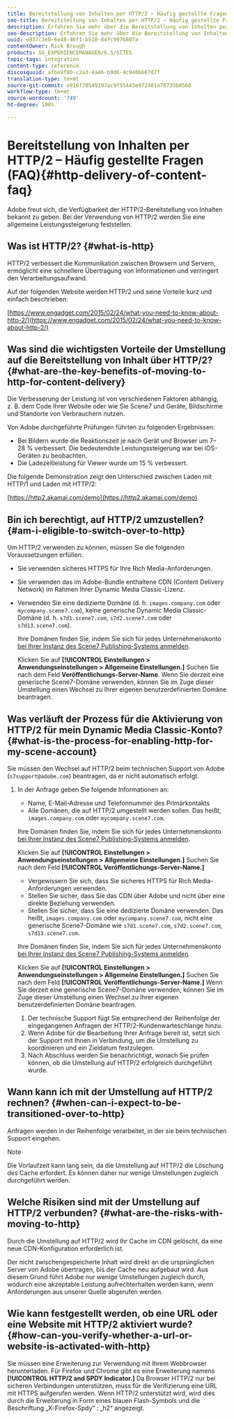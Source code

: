 ```yaml
---
title: Bereitstellung von Inhalten per HTTP/2 – Häufig gestellte Fragen (FAQ)
seo-title: Bereitstellung von Inhalten per HTTP/2 – Häufig gestellte Fragen (FAQ)
description: Erfahren Sie mehr über die Bereitstellung von Inhalten per HTTP/2.
seo-description: Erfahren Sie mehr über die Bereitstellung von Inhalten per HTTP/2.
uuid: e837c3e0-6e48-46f1-b510-847c9976807a
contentOwner: Rick Brough
products: SG_EXPERIENCEMANAGER/6.5/SITES
topic-tags: integration
content-type: reference
discoiquuid: afbe9f80-c2a3-4a46-b9d6-4c9406667d7f
translation-type: tm+mt
source-git-commit: e916f70549197ac9f95443e972401a78735b0560
workflow-type: tm+mt
source-wordcount: '749'
ht-degree: 100%

---
```



# Bereitstellung von Inhalten per HTTP/2 – Häufig gestellte Fragen (FAQ){#http-delivery-of-content-faq}

Adobe freut sich, die Verfügbarkeit der HTTP/2-Bereitstellung von Inhalten bekannt zu geben. Bei der Verwendung von HTTP/2 werden Sie eine allgemeine Leistungssteigerung feststellen.

## Was ist HTTP/2? {#what-is-http}

HTTP/2 verbessert die Kommunikation zwischen Browsern und Servern, ermöglicht eine schnellere Übertragung von Informationen und verringert den Verarbeitungsaufwand.

Auf der folgenden Website werden HTTP/2 und seine Vorteile kurz und einfach beschrieben:

[https://www.engadget.com/2015/02/24/what-you-need-to-know-about-http-2/](https://www.engadget.com/2015/02/24/what-you-need-to-know-about-http-2/)

## Was sind die wichtigsten Vorteile der Umstellung auf die Bereitstellung von Inhalt über HTTP/2? {#what-are-the-key-benefits-of-moving-to-http-for-content-delivery}

Die Verbesserung der Leistung ist von verschiedenen Faktoren abhängig, z. B. dem Code Ihrer Website oder wie Sie Scene7 und Geräte, Bildschirme und Standorte von Verbrauchern nutzen.

Von Adobe durchgeführte Prüfungen führten zu folgenden Ergebnissen:

* Bei Bildern wurde die Reaktionszeit je nach Gerät und Browser um 7–28 % verbessert. Die bedeutendste Leistungssteigerung war bei iOS-Geräten zu beobachten.
* Die Ladezeitleistung für Viewer wurde um 15 % verbessert.

Die folgende Demonstration zeigt den Unterschied zwischen Laden mit HTTP/1 und Laden mit HTTP/2:

[https://http2.akamai.com/demo](https://http2.akamai.com/demo)

## Bin ich berechtigt, auf HTTP/2 umzustellen?     {#am-i-eligible-to-switch-over-to-http}

Um HTTP/2 verwenden zu können, müssen Sie die folgenden Voraussetzungen erfüllen:

* Sie verwenden sicheres HTTPS für Ihre Rich Media-Anforderungen.
* Sie verwenden das im Adobe-Bundle enthaltene CDN (Content Delivery Network) im Rahmen Ihrer Dynamic Media Classic-Lizenz.
* Verwenden Sie eine dedizierte Domäne (d. h. `images.company.com` oder `mycompany.scene7.com`), keine generische Dynamic Media Classic-Domäne (d. h. `s7d1.scene7.com`, `s7d2.scene7.com` oder `s7d13.scene7.com`).

   Ihre Domänen finden Sie, indem Sie sich für jedes Unternehmenskonto [bei Ihrer Instanz des Scene7 Publishing-Systems anmelden](https://www.adobe.com/marketing-cloud/experience-manager/scene7-login.html).

    Klicken Sie auf **[!UICONTROL Einstellungen > Anwendungseinstellungen > Allgemeine Einstellungen.]** Suchen Sie nach dem Feld **Veröffentlichungs-Server-Name**. Wenn Sie derzeit eine generische Scene7-Domäne verwenden, können Sie im Zuge dieser Umstellung einen Wechsel zu Ihrer eigenen benutzerdefinierten Domäne beantragen.

## Was verläuft der Prozess für die Aktivierung von HTTP/2 für mein Dynamic Media Classic-Konto? {#what-is-the-process-for-enabling-http-for-my-scene-account}

Sie müssen den Wechsel auf HTTP/2 beim technischen Support von Adobe (`s7support@adobe.com`) beantragen, da er nicht automatisch erfolgt.

1. In der Anfrage geben Sie folgende Informationen an:

   * Name, E-Mail-Adresse und Telefonnummer des Primärkontakts
   * Alle Domänen, die auf HTTP/2 umgestellt werden sollen. Das heißt, `images.company.com` oder `mycompany.scene7.com`.

   Ihre Domänen finden Sie, indem Sie sich für jedes Unternehmenskonto [bei Ihrer Instanz des Scene7 Publishing-Systems anmelden](https://www.adobe.com/marketing-cloud/experience-manager/scene7-login.html).

    Klicken Sie auf **[!UICONTROL Einstellungen > Anwendungseinstellungen > Allgemeine Einstellungen.]** Suchen Sie nach dem Feld **[!UICONTROL Veröffentlichungs-Server-Name.]**

   * Vergewissern Sie sich, dass Sie sicheres HTTPS für Rich Media-Anforderungen verwenden.
   * Stellen Sie sicher, dass Sie das CDN über Adobe und nicht über eine direkte Beziehung verwenden.
   * Stellen Sie sicher, dass Sie eine dedizierte Domäne verwenden. Das heißt, `images.company.com` oder `mycompany.scene7.com`, nicht eine generische Scene7-Domäne wie `s7d1.scene7.com`, `s7d2.scene7.com`, `s7d13.scene7.com`.

   Ihre Domänen finden Sie, indem Sie sich für jedes Unternehmenskonto [bei Ihrer Instanz des Scene7 Publishing-Systems anmelden](https://www.adobe.com/marketing-cloud/experience-manager/scene7-login.html).

    Klicken Sie auf **[!UICONTROL Einstellungen > Anwendungseinstellungen > Allgemeine Einstellungen.]** Suchen Sie nach dem Feld **[!UICONTROL Veröffentlichungs-Server-Name.]** Wenn Sie derzeit eine generische Scene7-Domäne verwenden, können Sie im Zuge dieser Umstellung einen Wechsel zu Ihrer eigenen benutzerdefinierten Domäne beantragen.

   1. Der technische Support fügt Sie entsprechend der Reihenfolge der eingegangenen Anfragen der HTTP/2-Kundenwarteschlange hinzu.
   1. Wenn Adobe für die Bearbeitung Ihrer Anfrage bereit ist, setzt sich der Support mit Ihnen in Verbindung, um die Umstellung zu koordinieren und ein Zieldatum festzulegen.
   1. Nach Abschluss werden Sie benachrichtigt, wonach Sie prüfen können, ob die Umstellung auf HTTP/2 erfolgreich durchgeführt wurde.



## Wann kann ich mit der Umstellung auf HTTP/2 rechnen? {#when-can-i-expect-to-be-transitioned-over-to-http}

Anfragen werden in der Reihenfolge verarbeitet, in der sie beim technischen Support eingehen.

>[!NOTE]
>
>Die Vorlaufzeit kann lang sein, da die Umstellung auf HTTP/2 die Löschung des Cache erfordert. Es können daher nur wenige Umstellungen zugleich durchgeführt werden.

## Welche Risiken sind mit der Umstellung auf HTTP/2 verbunden?     {#what-are-the-risks-with-moving-to-http}

Durch die Umstellung auf HTTP/2 wird Ihr Cache im CDN gelöscht, da eine neue CDN-Konfiguration erforderlich ist.

Der nicht zwischengespeicherte Inhalt wird direkt an die ursprünglichen Server von Adobe übertragen, bis der Cache neu aufgebaut wird. Aus diesem Grund führt Adobe nur wenige Umstellungen zugleich durch, wodurch eine akzeptable Leistung aufrechterhalten werden kann, wenn Anforderungen aus unserer Quelle abgerufen werden.

## Wie kann festgestellt werden, ob eine URL oder eine Website mit HTTP/2 aktiviert wurde?     {#how-can-you-verify-whether-a-url-or-website-is-activated-with-http}

Sie müssen eine Erweiterung zur Verwendung mit Ihrem Webbrowser herunterladen. Für Firefox und Chrome gibt es eine Erweiterung namens **[!UICONTROL HTTP/2 and SPDY Indicator.]** Da Browser HTTP/2 nur bei sicheren Verbindungen unterstützen, muss für die Verifizierung eine URL mit HTTPS aufgerufen werden. Wenn HTTP/2 unterstützt wird, wird dies durch die Erweiterung in Form eines blauen Flash-Symbols und die Beschriftung „X-Firefox-Spdy“ : „h2“ angezeigt.
